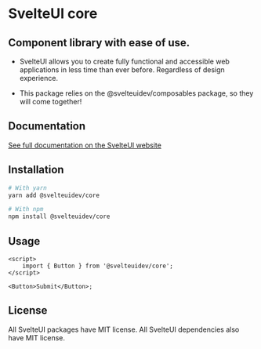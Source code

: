# SvelteUI core

## **Component library with ease of use.**

- SvelteUI allows you to create fully functional and accessible web applications in less time than ever before. Regardless of design experience.

- This package relies on the @svelteuidev/composables package, so they will come together!

## Documentation

[See full documentation on the SvelteUI website](https://svelteui.org/)

## Installation

```bash
# With yarn
yarn add @svelteuidev/core

# With npm
npm install @svelteuidev/core
```

## Usage

```tsx
<script>
    import { Button } from '@svelteuidev/core';
</script>

<Button>Submit</Button>;
```

## License

All SvelteUI packages have MIT license. All SvelteUI dependencies also have MIT license.
